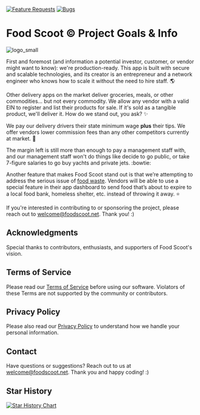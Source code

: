 [![Feature Requests](https://img.shields.io/github/issues/butlergroup/Food-Scoot/feature-request.svg)](https://github.com/butlergroup/Food-Scoot/issues?q=is%3Aopen+is%3Aissue+label%3Aenhancement)
[![Bugs](https://img.shields.io/github/issues/butlergroup/Food-Scoot/bug.svg)](https://github.com/butlergroup/Food-Scoot/issues?utf8=✓&q=is%3Aissue+is%3Aopen+label%3Abug)

# Food Scoot :copyright: Project Goals & Info

![logo_small](https://github.com/user-attachments/assets/0e7c0931-9a79-44ca-b73d-9a384ba8980d)

First and foremost (and information a potential investor, customer, or vendor might want to know): we're production-ready. This app is built with secure and scalable technologies, and its creator is an entrepreneur and a network engineer who knows how to scale it without the need to hire staff. :earth_americas:

Other delivery apps on the market deliver groceries, meals, or other commodities... but not every commodity. We allow any vendor with a valid EIN to register and list their products for sale. If it's sold as a tangible product, we'll deliver it. How do we stand out, you ask? :sparkles:

We pay our delivery drivers their state minimum wage **plus** their tips. We offer vendors lower commission fees than any other competitors currently at market. :tada:

The margin left is still more than enough to pay a management staff with, and our management staff won't do things like decide to go public, or take 7-figure salaries to go buy yachts and private jets. :bowtie:

Another feature that makes Food Scoot stand out is that we’re attempting to address the serious issue of [food waste](https://www.fda.gov/food/consumers/food-loss-and-waste). Vendors will be able to use a special feature in their app dashboard to send food that’s about to expire to a local food bank, homeless shelter, etc. instead of throwing it away. :star:

If you're interested in contributing to or sponsoring the project, please reach out to welcome@foodscoot.net. Thank you! :)

## Acknowledgments

Special thanks to contributors, enthusiasts, and supporters of Food Scoot's vision.

## Terms of Service

Please read our [Terms of Service](https://github.com/butlergroup/Food-Scoot/blob/main/terms-of-service.md) before using our software. Violators of these Terms are not supported by the community or contributors.

## Privacy Policy

Please also read our [Privacy Policy](https://github.com/butlergroup/Food-Scoot/blob/main/privacy-policy.md) to understand how we handle your personal information. 

## Contact

Have questions or suggestions? Reach out to us at welcome@foodscoot.net. Thank you and happy coding! :)

## Star History

[![Star History Chart](https://api.star-history.com/svg?repos=butlergroup/Food-Scoot&type=Date)](https://www.star-history.com/#butlergroup/Food-Scoot&Date)
